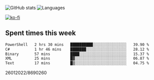 ![GitHub stats](https://github-readme-stats.vercel.app/api?username=emipa606&theme=github_dark&show_icons=true) 
![Languages](https://github-readme-stats.vercel.app/api/top-langs/?username=emipa606&theme=github_dark&layout=compact)

[![ko-fi](https://ko-fi.com/img/githubbutton_sm.svg)](https://ko-fi.com/G2G55DDYD)

## Spent times this week
<!--START_SECTION:waka-->

```txt
PowerShell   2 hrs 30 mins   ██████████░░░░░░░░░░░░░░░   39.90 %
C#           1 hr 46 mins    ███████░░░░░░░░░░░░░░░░░░   28.12 %
Binary       57 mins         ████░░░░░░░░░░░░░░░░░░░░░   15.37 %
XML          25 mins         █▓░░░░░░░░░░░░░░░░░░░░░░░   06.87 %
Text         17 mins         █▒░░░░░░░░░░░░░░░░░░░░░░░   04.75 %
```

<!--END_SECTION:waka-->


26012022/8690260
